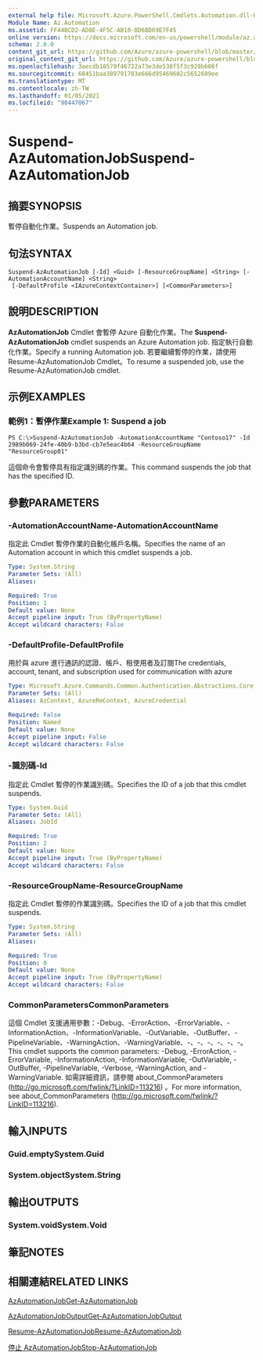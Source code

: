 ```yaml
---
external help file: Microsoft.Azure.PowerShell.Cmdlets.Automation.dll-Help.xml
Module Name: Az.Automation
ms.assetid: FF44BCD2-AD8E-4F5C-AB10-BD6BD69E7F45
online version: https://docs.microsoft.com/en-us/powershell/module/az.automation/suspend-azautomationjob
schema: 2.0.0
content_git_url: https://github.com/Azure/azure-powershell/blob/master/src/Automation/Automation/help/Suspend-AzAutomationJob.md
original_content_git_url: https://github.com/Azure/azure-powershell/blob/master/src/Automation/Automation/help/Suspend-AzAutomationJob.md
ms.openlocfilehash: 3aecdb18579f46722a73e3de538f5f3c929b606f
ms.sourcegitcommit: 68451baa389791703e666d95469602c5652609ee
ms.translationtype: MT
ms.contentlocale: zh-TW
ms.lasthandoff: 01/05/2021
ms.locfileid: "98447067"
---
```

# <span data-ttu-id="df8b2-101">Suspend-AzAutomationJob</span><span class="sxs-lookup"><span data-stu-id="df8b2-101">Suspend-AzAutomationJob</span></span>

## <span data-ttu-id="df8b2-102">摘要</span><span class="sxs-lookup"><span data-stu-id="df8b2-102">SYNOPSIS</span></span>
<span data-ttu-id="df8b2-103">暫停自動化作業。</span><span class="sxs-lookup"><span data-stu-id="df8b2-103">Suspends an Automation job.</span></span>

## <span data-ttu-id="df8b2-104">句法</span><span class="sxs-lookup"><span data-stu-id="df8b2-104">SYNTAX</span></span>

```
Suspend-AzAutomationJob [-Id] <Guid> [-ResourceGroupName] <String> [-AutomationAccountName] <String>
 [-DefaultProfile <IAzureContextContainer>] [<CommonParameters>]
```

## <span data-ttu-id="df8b2-105">說明</span><span class="sxs-lookup"><span data-stu-id="df8b2-105">DESCRIPTION</span></span>
<span data-ttu-id="df8b2-106">**AzAutomationJob** Cmdlet 會暫停 Azure 自動化作業。</span><span class="sxs-lookup"><span data-stu-id="df8b2-106">The **Suspend-AzAutomationJob** cmdlet suspends an Azure Automation job.</span></span>
<span data-ttu-id="df8b2-107">指定執行自動化作業。</span><span class="sxs-lookup"><span data-stu-id="df8b2-107">Specify a running Automation job.</span></span>
<span data-ttu-id="df8b2-108">若要繼續暫停的作業，請使用 Resume-AzAutomationJob Cmdlet。</span><span class="sxs-lookup"><span data-stu-id="df8b2-108">To resume a suspended job, use the Resume-AzAutomationJob cmdlet.</span></span>

## <span data-ttu-id="df8b2-109">示例</span><span class="sxs-lookup"><span data-stu-id="df8b2-109">EXAMPLES</span></span>

### <span data-ttu-id="df8b2-110">範例1：暫停作業</span><span class="sxs-lookup"><span data-stu-id="df8b2-110">Example 1: Suspend a job</span></span>
```
PS C:\>Suspend-AzAutomationJob -AutomationAccountName "Contoso17" -Id 2989b069-24fe-40b9-b3bd-cb7e5eac4b64 -ResourceGroupName "ResourceGroup01"
```

<span data-ttu-id="df8b2-111">這個命令會暫停具有指定識別碼的作業。</span><span class="sxs-lookup"><span data-stu-id="df8b2-111">This command suspends the job that has the specified ID.</span></span>

## <span data-ttu-id="df8b2-112">參數</span><span class="sxs-lookup"><span data-stu-id="df8b2-112">PARAMETERS</span></span>

### <span data-ttu-id="df8b2-113">-AutomationAccountName</span><span class="sxs-lookup"><span data-stu-id="df8b2-113">-AutomationAccountName</span></span>
<span data-ttu-id="df8b2-114">指定此 Cmdlet 暫停作業的自動化帳戶名稱。</span><span class="sxs-lookup"><span data-stu-id="df8b2-114">Specifies the name of an Automation account in which this cmdlet suspends a job.</span></span>

```yaml
Type: System.String
Parameter Sets: (All)
Aliases:

Required: True
Position: 1
Default value: None
Accept pipeline input: True (ByPropertyName)
Accept wildcard characters: False
```

### <span data-ttu-id="df8b2-115">-DefaultProfile</span><span class="sxs-lookup"><span data-stu-id="df8b2-115">-DefaultProfile</span></span>
<span data-ttu-id="df8b2-116">用於與 azure 進行通訊的認證、帳戶、租使用者及訂閱</span><span class="sxs-lookup"><span data-stu-id="df8b2-116">The credentials, account, tenant, and subscription used for communication with azure</span></span>

```yaml
Type: Microsoft.Azure.Commands.Common.Authentication.Abstractions.Core.IAzureContextContainer
Parameter Sets: (All)
Aliases: AzContext, AzureRmContext, AzureCredential

Required: False
Position: Named
Default value: None
Accept pipeline input: False
Accept wildcard characters: False
```

### <span data-ttu-id="df8b2-117">-識別碼</span><span class="sxs-lookup"><span data-stu-id="df8b2-117">-Id</span></span>
<span data-ttu-id="df8b2-118">指定此 Cmdlet 暫停的作業識別碼。</span><span class="sxs-lookup"><span data-stu-id="df8b2-118">Specifies the ID of a job that this cmdlet suspends.</span></span>

```yaml
Type: System.Guid
Parameter Sets: (All)
Aliases: JobId

Required: True
Position: 2
Default value: None
Accept pipeline input: True (ByPropertyName)
Accept wildcard characters: False
```

### <span data-ttu-id="df8b2-119">-ResourceGroupName</span><span class="sxs-lookup"><span data-stu-id="df8b2-119">-ResourceGroupName</span></span>
<span data-ttu-id="df8b2-120">指定此 Cmdlet 暫停的作業識別碼。</span><span class="sxs-lookup"><span data-stu-id="df8b2-120">Specifies the ID of a job that this cmdlet suspends.</span></span>

```yaml
Type: System.String
Parameter Sets: (All)
Aliases:

Required: True
Position: 0
Default value: None
Accept pipeline input: True (ByPropertyName)
Accept wildcard characters: False
```

### <span data-ttu-id="df8b2-121">CommonParameters</span><span class="sxs-lookup"><span data-stu-id="df8b2-121">CommonParameters</span></span>
<span data-ttu-id="df8b2-122">這個 Cmdlet 支援通用參數：-Debug、-ErrorAction、-ErrorVariable、-InformationAction、-InformationVariable、-OutVariable、-OutBuffer、-PipelineVariable、-WarningAction、-WarningVariable、-、-、-、-、-、-。</span><span class="sxs-lookup"><span data-stu-id="df8b2-122">This cmdlet supports the common parameters: -Debug, -ErrorAction, -ErrorVariable, -InformationAction, -InformationVariable, -OutVariable, -OutBuffer, -PipelineVariable, -Verbose, -WarningAction, and -WarningVariable.</span></span> <span data-ttu-id="df8b2-123">如需詳細資訊，請參閱 about_CommonParameters (http://go.microsoft.com/fwlink/?LinkID=113216) 。</span><span class="sxs-lookup"><span data-stu-id="df8b2-123">For more information, see about_CommonParameters (http://go.microsoft.com/fwlink/?LinkID=113216).</span></span>

## <span data-ttu-id="df8b2-124">輸入</span><span class="sxs-lookup"><span data-stu-id="df8b2-124">INPUTS</span></span>

### <span data-ttu-id="df8b2-125">Guid.empty</span><span class="sxs-lookup"><span data-stu-id="df8b2-125">System.Guid</span></span>

### <span data-ttu-id="df8b2-126">System.object</span><span class="sxs-lookup"><span data-stu-id="df8b2-126">System.String</span></span>

## <span data-ttu-id="df8b2-127">輸出</span><span class="sxs-lookup"><span data-stu-id="df8b2-127">OUTPUTS</span></span>

### <span data-ttu-id="df8b2-128">System.void</span><span class="sxs-lookup"><span data-stu-id="df8b2-128">System.Void</span></span>

## <span data-ttu-id="df8b2-129">筆記</span><span class="sxs-lookup"><span data-stu-id="df8b2-129">NOTES</span></span>

## <span data-ttu-id="df8b2-130">相關連結</span><span class="sxs-lookup"><span data-stu-id="df8b2-130">RELATED LINKS</span></span>

[<span data-ttu-id="df8b2-131">AzAutomationJob</span><span class="sxs-lookup"><span data-stu-id="df8b2-131">Get-AzAutomationJob</span></span>](./Get-AzAutomationJob.md)

[<span data-ttu-id="df8b2-132">AzAutomationJobOutput</span><span class="sxs-lookup"><span data-stu-id="df8b2-132">Get-AzAutomationJobOutput</span></span>](./Get-AzAutomationJobOutput.md)

[<span data-ttu-id="df8b2-133">Resume-AzAutomationJob</span><span class="sxs-lookup"><span data-stu-id="df8b2-133">Resume-AzAutomationJob</span></span>](./Resume-AzAutomationJob.md)

[<span data-ttu-id="df8b2-134">停止 AzAutomationJob</span><span class="sxs-lookup"><span data-stu-id="df8b2-134">Stop-AzAutomationJob</span></span>](./Stop-AzAutomationJob.md)


